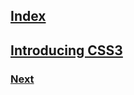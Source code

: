 ## [Index](https://github.com/IIKUYY/CSS/main/README.md)
## [Introducing CSS3](https://github.com/IIKUYY/CSS/blob/main/Chapter01/Ch1.md)

### [Next](https://github.com/IIKUYY/CSS/blob/main/Chapter02/README.md)